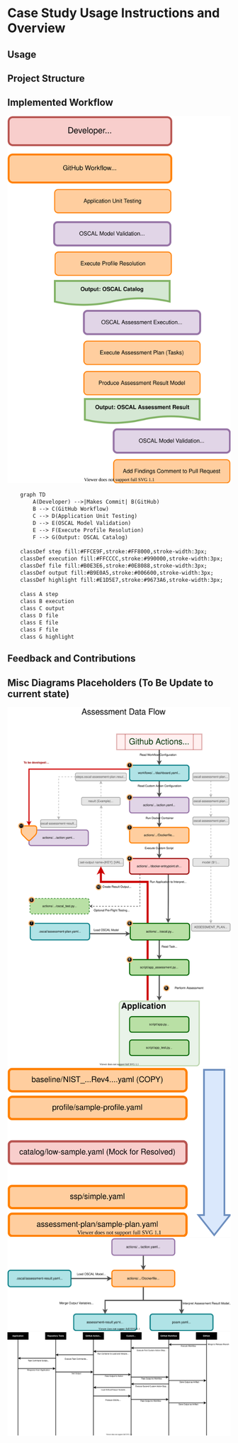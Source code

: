 # Case Study Usage Instructions and Overview

## Usage


## Project Structure


## Implemented Workflow

![General Concept](diagrams/Concept.drawio.svg)

```mermaid
    graph TD
        A(Developer) -->|Makes Commit| B(GitHub)
        B --> C(GitHub Workflow)
        C --> D(Application Unit Testing)
        D --> E(OSCAL Model Validation)
        E --> F(Execute Profile Resolution)
        F --> G(Output: OSCAL Catalog)
    
    classDef step fill:#FFCE9F,stroke:#FF8000,stroke-width:3px;
    classDef execution fill:#FFCCCC,stroke:#990000,stroke-width:3px;
    classDef file fill:#B0E3E6,stroke:#0E8088,stroke-width:3px;
    classDef output fill:#B9E0A5,stroke:#006600,stroke-width:3px;
    classDef highlight fill:#E1D5E7,stroke:#9673A6,stroke-width:3px;

    class A step
    class B execution
    class C output
    class D file
    class E file
    class F file
    class G highlight
```

## Feedback and Contributions



## Misc Diagrams Placeholders (To Be Update to current state)


![Data Flow](diagrams/Dataflow.drawio.svg)
![Documents](diagrams/Documents.drawio.svg)
![Result](diagrams/Result.drawio.svg)
![Sequence](diagrams/Sequence.drawio.svg)